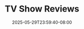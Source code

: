 ---
title: "TV Show Reviews"
description: "Reviews of TV things I've watched."
date: "2025-05-29T23:59:40-08:00"
slug: "tvshows"
---